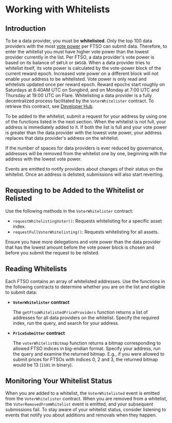 # Working with Whitelists

## Introduction

To be a data provider, you must be **whitelisted**.
Only the top 100 data providers with the most [vote power](../../tech/ftso.md#vote-power) per FTSO can submit data.
Therefore, to enter the whitelist you must have higher vote power than the lowest provider currently in the list.
Per FTSO, a data provider's vote power is based on its balance of `$WFLR` or `$WSGB`.
When a data provider tries to whitelist itself, its vote power is calculated by the vote-power block of the current reward epoch.
Increased vote power on a different block will not enable your address to be whitelisted.
Vote power is only read and whitelists updated once per reward epoch.
Reward epochs start roughly on Saturdays at 8:40AM UTC on Songbird, and on Monday at 7:00 UTC and Thursday at 19:00 UTC on Flare.
Whitelisting a data provider is a fully decentralized process facilitated by the `VoterWhitelister` contract.
To retrieve this contract, see [Developer Hub](https://dev.flare.network/).

To be added to the whitelist, submit a request for your address by using one of the functions listed in the next section.
When the whitelist is not full, your address is immediately added to it.
If both the list is full and your vote power is greater than the data provider with the lowest vote power, your address replaces that data provider's address on the whitelist.

If the number of spaces for data providers is ever reduced by governance, addresses will be removed from the whitelist one by one, beginning with the address with the lowest vote power.

Events are emitted to notify providers about changes of their status on the whitelist.
Once an address is delisted, submissions will also start reverting.

## Requesting to be Added to the Whitelist or Relisted

Use the following methods in the `VoterWhitelister` contract:

* `requestWhitelistingVoter()`: Requests whitelisting for a specific asset index.
* `requestFullVoterWhitelisting()`: Requests whitelisting for all assets.

Ensure you have more delegations and vote power than the data provider that has the lowest amount before the vote power block is chosen and before you submit the request to be relisted.

## Reading Whitelists

Each FTSO contains an array of whitelisted addresses.
Use the functions in the following contracts to determine whether you are on the list and eligible to submit data:

* **`VoterWhitelister` contract**

    The `getFtsoWhitelistedPriceProviders` function returns a list of addresses for all data providers on the whitelist.
    Specify the required index, run the query, and search for your address.

* **`PriceSubmitter` contract**

    The `voterWhitelistBitmap` function returns a bitmap corresponding to allowed FTSO indices in big-endian format.
    Specify your address, run the query and examine the returned bitmap.
    E.g., if you were allowed to submit prices for FTSOs with indices 0, 2 and 3, the returned bitmap would be 13 (`1101` in binary).

## Monitoring Your Whitelist Status

When you are added to a whitelist, the `VoterWhitelisted` event is emitted from the `VoterWhitelister` contract.
When you are removed from a whitelist, the `VoterRemovedFromWhitelist` event is emitted, and your subsequent submissions fail.
To stay aware of your whitelist status, consider listening to events that notify you about additions and removals when they happen.
